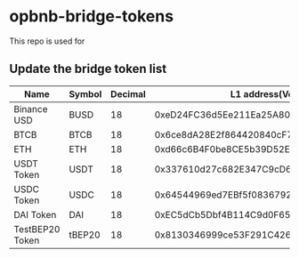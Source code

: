 # opbnb-bridge-tokens

This repo is used for 



## Update the bridge token list

| Name        | Symbol | Decimal | L1 address(Verified)                       | L2 address(Verfied)                        |
| ----------- | ------ | ------- | ------------------------------------------ | ------------------------------------------ |
| Binance USD | BUSD   | 18      | 0xeD24FC36d5Ee211Ea25A80239Fb8C4Cfd80f12Ee | 0xa9aD1484D9Bfb27adbc2bf50A6E495777CC8cFf2 |
| BTCB        | BTCB   | 18      | 0x6ce8dA28E2f864420840cF74474eFf5fD80E65B8 | 0x3AB4E696E31173409dbfBb1FEB5b9A7cC55A212c |
| ETH         | ETH    | 18      | 0xd66c6B4F0be8CE5b39D52E0Fd1344c389929B378 | 0x584f7b986d9942B0859a1E6921efA5342A673d04 |
| USDT Token  | USDT   | 18      | 0x337610d27c682E347C9cD60BD4b3b107C9d34dDd | 0xCF712f20c85421d00EAa1B6F6545AaEEb4492B75 |
| USDC Token  | USDC   | 18      | 0x64544969ed7EBf5f083679233325356EbE738930 | 0x845E27B8A4ad1Fe3dc0b41b900dC8C1Bb45141C3 |
| DAI Token   | DAI    | 18      | 0xEC5dCb5Dbf4B114C9d0F65BcCAb49EC54F6A0867 | 0xf46896fbEf6478eaCcFB1C815915daa7e6f87b22 |
| TestBEP20 Token   | tBEP20 | 18   | 0x8130346999ce53F291C426e4E075949aE24549f6 | 0x2C58b64b4BA448A9b60e9398E58d17F1824da962 |
